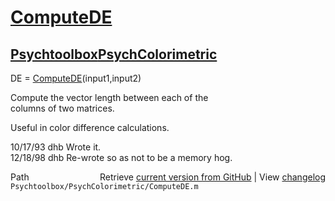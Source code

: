 # [ComputeDE](ComputeDE)
## [Psychtoolbox](Psychtoolbox)[PsychColorimetric](PsychColorimetric)

DE = [ComputeDE](ComputeDE)(input1,input2)  
  
Compute the vector length between each of the  
columns of two matrices.  
  
Useful in color difference calculations.  
  
10/17/93    dhb  Wrote it.  
12/18/98    dhb  Re-wrote so as not to be a memory hog.  




<div class="code_header" style="text-align:right;">
  <span style="float:left;">Path&nbsp;&nbsp;</span> <span class="counter">Retrieve <a href=
  "https://raw.github.com/Psychtoolbox-3/Psychtoolbox-3/beta/Psychtoolbox/PsychColorimetric/ComputeDE.m">current version from GitHub</a> | View <a href=
  "https://github.com/Psychtoolbox-3/Psychtoolbox-3/commits/beta/Psychtoolbox/PsychColorimetric/ComputeDE.m">changelog</a></span>
</div>
<div class="code">
  <code>Psychtoolbox/PsychColorimetric/ComputeDE.m</code>
</div>


